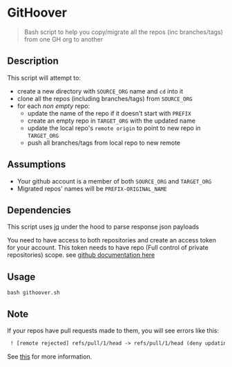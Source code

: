# GitHoover

> Bash script to help you copy/migrate all the repos (inc branches/tags) from one GH org to another

## Description

This script will attempt to:

- create a new directory with `SOURCE_ORG` name and `cd` into it
- clone all the repos (including branches/tags) from `SOURCE_ORG`
- for each _non empty_ repo:
  - update the name of the repo if it doesn't start with `PREFIX`
  - create an empty repo in `TARGET_ORG` with the updated name
  - update the local repo's `remote origin` to point to new repo in `TARGET_ORG`
  - push all branches/tags from local repo to new remote

## Assumptions

- Your github account is a member of both `SOURCE_ORG` and `TARGET_ORG`
- Migrated repos' names will be `PREFIX-ORIGINAL_NAME`

## Dependencies

This script uses [jq](https://stedolan.github.io/jq/download/) under the hood to parse response json payloads

You need to have access to both repositories and create an access token for your account. This token needs to have repo (Full control of private repositories) scope. see [github documentation here](https://help.github.com/articles/creating-a-personal-access-token-for-the-command-line/)

## Usage

```shell
bash githoover.sh
```

## Note

If your repos have pull requests made to them, you will see errors like this:

```txt
 ! [remote rejected] refs/pull/1/head -> refs/pull/1/head (deny updating a hidden ref)
```

See [this](https://stackoverflow.com/questions/34265266/remote-rejected-errors-after-mirroring-a-git-repository) for more information.
